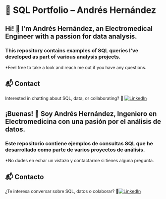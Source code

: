# 🧠 SQL Portfolio – Andrés Hernández

## Hi! 👋 I'm **Andrés Hernández**, an Electromedical Engineer with a passion for data analysis.
### This repository contains examples of SQL queries I've developed as part of various analysis projects.

*Feel free to take a look and reach me out if you have any questions.
## 📬 Contact
Interested in chatting about SQL, data, or collaborating?
🔗 [![LinkedIn](https://img.shields.io/badge/LinkedIn-Andrés%20Hernández-blue?style=for-the-badge&logo=linkedin)](https://www.linkedin.com/in/andreshernandezm/)
 

## ¡Buenas! 👋 Soy **Andrés Hernández**, Ingeniero en Electromedicina con una pasión por el análisis de datos.  
### Este repositorio contiene ejemplos de consultas SQL que he desarrollado como parte de varios proyectos de análisis.

*No dudes en echar un vistazo y contactarme si tienes alguna pregunta.
## 📬 Contacto
¿Te interesa conversar sobre SQL, datos o colaborar? 
🔗[![LinkedIn](https://img.shields.io/badge/LinkedIn-Andrés%20Hernández-blue?style=for-the-badge&logo=linkedin)](https://www.linkedin.com/in/andreshernandezm/)

